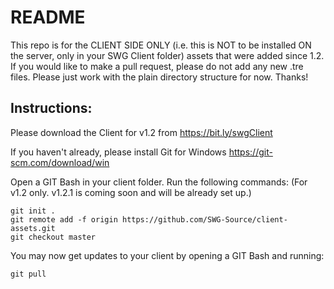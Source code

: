 # README

This repo is for the CLIENT SIDE ONLY (i.e. this is NOT to be installed ON the server, only in your SWG Client folder) assets that were added since 1.2.  If you would like to make a pull request, please do not add any new .tre files. Please just work with the plain directory structure for now. Thanks!

## Instructions:
Please download the Client for v1.2 from https://bit.ly/swgClient

If you haven't already, please install Git for Windows https://git-scm.com/download/win

Open a GIT Bash in your client folder. Run the following commands: (For v1.2 only. v1.2.1 is coming soon and will be already set up.)

	git init .
	git remote add -f origin https://github.com/SWG-Source/client-assets.git
	git checkout master

You may now get updates to your client by opening a GIT Bash and running:

	git pull
